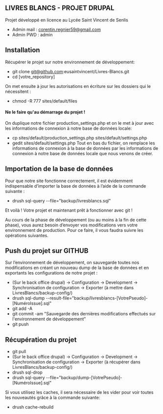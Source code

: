 
LIVRES BLANCS - PROJET DRUPAL
-----------------------------

Projet développé en licence au Lycée Saint Vincent de Senlis

 - Admin mail : corentin.regnier59@gmail.com
 - Admin PWD : admin
 
Installation
------------
Récupérer le projet sur notre environnement de développement:

 * git clone git@github.com:eusaintvincent/Livres-Blancs.git
 * cd [votre_repository]

On met ensuite à jour les autorisations en écriture sur les dossiers qui le nécessitent :
 
 * chmod -R 777 sites/default/files


#### Ne le faire qu'au démarrage du projet !

On duplique notre fichier production_settings.php et on le met à jour avec les informations de connexion à notre base
 de données locale:

 * cp sites/default/production_settings.php sites/default/settings.php
 * gedit sites/default/settings.php
Tout en bas du fichier, on remplace les informations de connexion à la base de données par les informations de
connexion à notre base de données locale que nous venons de créer.

Importation de la base de données
---------------------------------

Pour que notre site fonctionne correctement, il est évidemment indispensable d’importer la base de données à l’aide de la commande suivante :

 * drush sql-query --file="backup/livresblancs.sql"

Et voilà ! Votre projet et maintenant prêt à fonctionner avec git !




Au cours de la phase de développement (ou au moins à la fin de cette phase), vous aurez besoin d’envoyer vos modifications vers votre environnement de production. Pour ce faire, il vous faudra suivre les opérations suivantes.

Push du projet sur GITHUB
-------------------------
Sur l’environnement de développement, on sauvegarde toutes nos modifications en créant un nouveau dump de la base de données et en exportants les configurations de notre projet :

 * (Sur le back office drupal) -> Configuration -> Development -> Synchronisation de configuration -> Exporter (à mettre dans LivresBlancs/backup-config/)
 * drush sql-dump --result-file="backup/livresblancs-[VotrePseudo]-[NuméroIssue].sql"
 * git add -A
 * git commit -am "Sauvegarde des dernières modifications effectués sur l'environnement de développement"
 * git push


Récupération du projet
----------------------

 * git pull
 * (Sur le back office drupal) -> Configuration -> Development -> Synchronisation de configuration -> Exporter (à récupérer dans LivresBlancs/backup-config/)
 * drush sql-drop
 * drush sql-query --file="backup/dump-[VotrePseudo]-[NuméroIssue].sql"
 
Si vous utilisez les caches, il sera nécessaire de les vider pour voir toutes les nouveautés grâce à la commande suivante:

 * drush cache-rebuild
